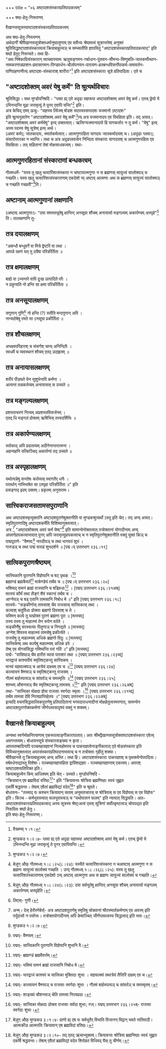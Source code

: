 +++
title = "०६ अष्टादशसंस्कारप्रतिपादकत्वम्"

+++
षष्ठ-हेतु-निरूपणम्
    
वैखानससूत्रस्याष्टादशसंस्कारप्रतिपादकत्वम्
    
अथ षष्ठ-हेतु-निरूपणम्  
अथेदानीं श्रीवैखानससूत्रोक्तधर्मानुष्ठातॄणाम् एव सर्वेभ्यः श्रेष्ठमत्वं सूत्रान्तरेष्व् अनुक्तं श्रुतिसिद्धाष्टादशसंस्कारवत्वं क्रियाबाहुल्यञ् च सम्भवतीति ज्ञापयितुं "अष्टादशसंस्कारप्रतिपादकत्वाद्" इति षष्ठो हेतुर् निरूप्यते। तथा हि-  
"अथ निषेकादिसंस्कारान् व्याख्यास्यामः ऋतुसङ्गमन-गर्बाधान-पुंसवन-सीमन्त-विष्णुबलि-जातकर्मोत्थान-नामकरणान्नप्राशन-प्रवासागमन-पिण्डवर्धन-चौलोपनयन-पारायण-व्रतबन्धविसर्गोपाकर्म-समावर्तन-पाणिग्रहणानीत्य् अष्टादश-संस्काराश् शारीराः"[^७२३] इति अष्टादशसंस्काराः सूत्रे प्रतिपादिताः। एते च  
    
## "अष्टादशोक्तम् अवरं येषु कर्मे" ति श्रुत्यर्थविचारः
    
श्रुतिसिद्धाः। यथा मुण्डोपनिषदि - "प्लवा ह्य् एते अदृढा यज्ञरूपा अष्टादशोक्तम् अवरं येषु कर्म। एतच् छ्रेयो ये ऽभिनन्दन्ति मूढा जरामृत्युं ते पुनर् एवापि यन्ति"[^७२४] इति।  
अत्र केचिद् एवम् ऊचुः- "यज्ञस्य र्त्विजष् षोडश सदस्यस्सप्तदशः यजमानो ऽष्टादशः"  
इति श्रुत्यनुसारेण "अष्टादशोक्तम् अवरं येषु कर्मे"[^७२५]त्य् अत्र यजमानादय एव विवक्षिता इति। तद् असत्। "अष्टादशोक्तम् अवरं कर्मयेषु" इत्य् उक्तत्वात्। ऋत्विग्यजमानादयो हि यागकर्तारः न तु कर्म। "येषु" इत्य् अस्य पदस्य येषु सूत्रेष्व् इत्य् अर्थः।  
ऽअवरं कर्मऽ; जातकादयः, स्मार्तकर्मत्वात्। आत्मगुणरहिता यागदयः जातकर्मादयश् च। ऽअदृढाः प्लवाःऽ; संसारोत्तारका न भवन्ति। तथा च अत्र अदृढप्लवत्वेन निन्दिता संस्काराः यागादयश् च आत्मगुणरहिता एव विवक्षिताः। तत् सहितानां तेषां मोक्षसाधकत्वम्। यथा-  
    
## आत्मगुणरहितानां संस्काराणां बन्धकत्वम्
    
गौतमधर्मे- "यस्य तु खलु चत्वारिंशत्संस्कारा न चाष्टावात्मगुणाः न स ब्रह्मणस् सायुज्यं सालोक्यञ् च गच्छति। यस्य खलु चत्वारिंशत्संस्काराणाम् एकदेशो प्य् अष्टाव् आत्मणाः अथ स ब्रह्मणस् सायुज्यं सालोक्यञ् च गच्छति गच्छती"[^७२६]ति।  
    
## अष्टानाम् आत्मगुणानां लक्षणानि
    
ऽअष्टाव् आत्मगुणाःऽ- "दया समस्तभूतेषु क्षान्तिर् अनसूया शौचम् अनायासो मङ्गल्यम् अकार्पण्यम् अस्पृहे"[^७२७] ति। तल्लक्षणानि तु-  
    
## तत्र दयालक्षणम्
    
"अबन्धौ बन्धुवर्गे वा मित्रे द्वेष्टरि वा तथा ।  
आपन्ने रक्षणं यत् तु दयैषा परिकीर्तिता ॥  
    

[^७२३]: वैख्स्म्स् १।१।  
[^७२४]: मुण्डकउ १।२।७- प्लवा ह्य् एते अदृढा यज्ञरूपा अष्टादशोक्तम् अवरं येषु कर्म। एतच् छ्रेयो ये ऽभिनन्दन्ति मूढा जरामृत्युं ते पुनर् एवापियन्ति।  
[^७२५]: मुण्डकउ १।२।७।  
[^७२६]: बेज़ुग् औफ़् गौतमध्स् १।८।२५(८।२४): यस्यैते चत्वारिंशत्संस्कारा न चआष्टाव् आत्मगुणा न स ब्रह्मणः सायुज्यं सालोक्यं गच्छति । उन्द् गौतमध्स् १।८।२६(८।२५): यस्य तु खलु चत्वारिंशतंस्काराणाम् एकदेशो ऽप्य् अष्टाव् आत्मगुणा अथ स ब्रह्मणः सायुज्यं सालोक्यं च गच्छति।  
[^७२७]: बेज़ुग् औफ़् गौतमध्स् १।८।२४(८।२३): दया सर्वभूतेषु क्षान्तिर् अनसूया शौचम् अनायासो मङ्गलम् अकार्पण्यम् अस्पृहेति।   


## तत्र क्षमालक्षणम्
    
बाह्ये वा ऽभ्यन्तरे वापि दुःख उत्पादिते परैः ।  
न प्रकुप्यति नो हन्ति सा क्षमा परिकीर्तिता ॥  
    
## तत्र अनसूयालक्षणम्
    
सगुणान् गुणि[^७२८] नो हन्ति (?) स्तौति मन्दगुणान् अपि ।  
नान्यदोषेषु रमते सा ऽनसूया प्रकीर्तिता ॥  
    
## तत्र शौचलक्षणम्
    
अभक्ष्यपरिहारश् च संसर्गश् चाप्य् अनिन्दितैः ।  
स्वधर्मे च व्यवस्थानं शौचम् एतद् उदाहृतम् ॥  
    
## तत्र अनायासलक्षणम्
    
शरीरं पीड्यते येन सुशुभेनापि कर्मणा ।  
अत्यन्तं तन्नकर्तव्यम् अनायासस् स उच्यते ॥  
    
## तत्र मङ्गल्यलक्षणम्
    
प्रशस्ताचरणं नित्यम् अप्रशस्तविसर्जनम् ।  
एतद् धि मङ्गलं प्रोक्तम् ऋषिभिस् तत्त्वदर्शिभिः ॥  
    
## तत्र अकार्पण्यलक्षणम्
    
स्तोकाद् अपि प्रदातव्यम् अदीनेनान्तरात्मना ।  
अहन्यहनि यत्किञ्चिद् अकार्पण्यं तद् उच्यते ॥  
    
## तत्र अस्पृहालक्षणम्
    
यथोत्पन्नेषु सन्तोषः कर्तव्यस् स्वागतैर् धनैः ।  
परार्थान् नाभिभाषेत सा ऽस्पृहा परिकीर्तिता ॥" इति  
प्रसङ्गाद् इदम् उक्तम्। प्रकृतम् अनुसरामः।  
    
## सात्त्विकराजसतामसपुराणानि
    
अथ अष्टादशस्मृत्युक्तानि अष्टादशपुराणेषूक्तानीति वा मुण्डकश्रुत्यर्थो ऽस्तु इति चेत्। तद् अप्य् असत्। स्मृतिपुराणादिषु अष्टादशकर्मेति विशिष्यानुक्तत्वात्।  
अत्र [^७२९] "अष्टादशोक्तम् अवरं कर्म येष्व्"[^७३०] इति सामान्येनोक्तत्वात् तत्रोक्तानां योगादीनाम् अप्य् अपवर्गप्रापकत्वाभावात् पुनर् अपि जरामृत्युप्रापकत्वाच् च न स्मृतिपुराणेषूक्तानीति वक्तुं युक्तं किञ् च  
पाद्मपुराणे- "वैष्णवः[^७३१] नारदीयञ् च तथा भागवतं शुभं ।  
गारुडञ् च तथा पाद्मं वाराहं शुभदर्शने ॥ [पद्म।प् उत्तरभाग २३६।१९]  
    

[^७२८]: लिएस्- गुणी।  
[^७२९]: अन्म्। देस् हेरौस्गेबेर्स्- अत्र अष्टादशपुराणेषु स्मृतिषु चोक्तानां श्रौतस्मार्तकर्मणाम् एव अवरम् इति पर्युदासो न पर्याप्तः। तत्रोक्तयोगादीनाम् अपि केषाञ्चित् जीर्णप्लवत्वस्य सिद्धत्वाद् इति भावः।  
[^७३०]: मुण्डकउ १।२।७।  
[^७३१]: पद्मप्- वैष्णवम्।   


## सात्विकपुराणश्रैष्ठ्यम्
    
सात्त्विकानि पुराणानि विज्ञेयानि च षट् पृथक् ।[^७३२]  
ब्रह्माण्डं ब्रह्मकैवर्तं[^७३३] मार्कण्डेयं तथैव च ॥ [पद्म।प् उत्तरभाग २३६।२०]  
भविष्यद् वामनं ब्राह्मं राजसानि च षड्विधाः[^७३४] । [पद्मप् उत्तरभाग २३६।२१अब्]  
मात्स्यं कौर्मं तथा लैङ्गं शैवं स्कान्दं तथैव च ।  
आग्नेयञ् च षड् एतानि तामसानि निबोध मे ॥" इति [पद्मप् उत्तरभाग २३६।१८]  
मात्स्ये- "सङ्कीर्णास् तामसाश् चैव राजसास् सात्त्विकास् तथा ।  
कल्पाश् चतुर्विधाः प्रोक्ताः ब्रह्मणो दिवसाश् च ते ।  
यस्मिन् कल्पे तु यत्प्रोक्तं पुराणं ब्रह्मणा पुरा ॥ [मत्स्यप्]  
तस्य तस्य तु माहात्म्यं तेन रूपेण वर्तते ।  
सङ्कीर्णेषु सरस्वत्याः पितॄणाञ् च निगद्यते ॥ [मत्स्यप्]  
अग्नेश् शिवस्य माहात्म्यं तामसेषु प्रकीर्त्यते ।  
राजसेषु तु माहात्म्यम् अधिकं ब्रह्मणो विदुः ॥ [मत्स्यप्]  
सात्त्विकेष्व् अथ कल्पेषु माहात्म्यम् अधिकं हरेः ।  
तेष्व् एव योगसंसिद्धा गमिष्यन्ति परां गतिं ॥" इति [मत्स्यप्]  
पाद्मे- "वासिष्ठञ् चैव हारीतं व्यासं पाराशरं तथा ॥ [पद्मप् उत्तरभाग २३६।२३च्द्]  
भारद्वाजं काश्यपीयं स्मृतिषट्कन्तु सात्त्विकम् ।  
मानवं यज्ञवल्क्यञ् च आत्रेयं दाक्ष्यम् एव च ॥[^७३५] [पद्मप् उत्तरभाग २३६।२४]  
कात्यायनं वैष्णवञ् च स्मृतिषट्कन्तु राजसम् ।  
गौतमं बार्हस्पत्यञ् च सांवर्तञ् च यमस्मृतिः ॥[^७३६] [पद्मप् उत्तरभाग २३६।२५]  
शाम्भम् औशनसञ् चैव स्मृतिषट्कन्तु तामसम् ॥[^७३७]" इति [पद्मप् उत्तरभाग २३६।२६अब्]  
तथा- "सात्त्विका मोक्षदा ज्ञेया राजसाः स्वर्गदाः स्मृताः ।[^७३८] [पद्मप् उत्तरभाग २३६।२१च्द्]  
तथैव तामसा देवि निरयप्राप्तिहेतवः ॥" [पद्मप् उत्तरभाग २३६।२२अब्]  
इत्यादि वचनसिद्धसात्विकपुराणेषु प्रतिपादितानां भगवदाराधनादीनां मोक्षहेतुत्वस्मरणात्, सामन्येन अष्टादशपुराणोक्तकर्मणां जीर्णप्लवसादृश्यं वक्तुं न शक्यम्।  
    

[^७३२]: पद्मप्- सात्त्विकानि पुराणानि विज्ञेयानि शुभानि वै।  
[^७३३]: पद्मप्- ब्रह्माण्डं ब्रह्मवैवर्त्तम्।  
[^७३४]: पद्मप्- भविष्यं वामनं ब्राह्मं राजसानि निबोध मे।  
[^७३५]: पद्मप्- भारद्वाजं काश्यपं च सात्विका मुक्तिदाः शुभाः । यज्ञवल्क्यं तथात्रेयं तैत्तिरिं दाक्षम् एव च।  
[^७३६]: पद्मप्- कात्यायनं वैष्णवञ् च राजसाः स्वर्गदाः शुभाः । गौतमं बार्हस्पत्यञ् च सांवर्तञ् च यमस्मृतम्।  
[^७३७]: पद्मप्- शाङ्ख्यं चौशनसञ् चेति तामसा निरयप्रदाः।  
[^७३८]: पद्मप्- सात्त्विका मोक्षदाः प्रोक्ता राजसाः सर्वदा शुभाः; व्ग्ल्। पद्मप् उत्तरभाग २३६।२५ब्- राजसाः स्वर्गदाः शुभाः।   


## वैखानसे क्रियाबाहुल्यम्
    
अन्यथा स्वर्गमोक्षनिरयाणाम् एकरूपत्वाङ्गीकारापातात्। अतः श्रीमद्वैखानससूत्रोक्ताष्टादशसंस्कारा एवेत्य् अवगन्तव्यम्। बोधायनसूत्रे संस्कारसङ्ख्या न कृता।  
आपस्तम्बादिनापि पञ्चमहायज्ञानां नित्यहोमस्य च पाकयज्ञत्वेनाङ्गीकारात् एते षोडसंस्कारा इति विविच्यानुक्तत्वात् अपरसंस्कारप्रतिपादनाभावाच् च न तत्रोक्ताः गृहीतुं शक्याः।  
श्रीवैखानसे तु क्रियाबाहुल्यम् अप्य् अस्ति। तथा हि। अष्टादशसंस्काराः पाकयज्ञाश् च पृथक्त्वेनोपपदिताः। वर्षवर्धनाद्यास्तु विशेषाः। पञ्चमहायज्ञसहिता द्वाविंशद्यज्ञाः - पञ्चमहायज्ञानाम् एकत्वम्। अपरश् चाष्टादशव्यतिरिक्त इति।  
क्रियाबाहुल्येन किम् आधिक्यम् इति चेत् - उच्यते। मुण्डोपनिषदि -  
"क्रियावान् एष ब्रह्मविदां वरिष्ठः[^७३९]" इति "क्रियावन्तः श्रोत्रिया ब्रह्मणिष्ठाः स्वयं जुह्वत  
एकर्षिं श्रद्धयन्तः। तेषाम् एवैतां ब्रह्मविद्यां वदेत[^७४०]" इति च श्रूयते।  
बोधायनः- "तस्माद् यः कश्चन क्रियावान् सताम् अनुमताचारस् स श्रोत्रियस् स एव विज्ञेयस् स एव विज्ञेयः" इति। किञ्च - कर्मभूयस्त्वात् फलभूयस्त्वञ् च "यथोपासनं फलम्" इति न्यायात् सिद्ध्यति। अतः- अष्टादशसंस्काराप्रतिपादकत्वाद् अस्य सूत्रस्य श्रेष्ट्ःअत्वं एतस् सूत्रिणां सर्वोत्कृष्टत्वञ् चोपपद्यत इति निरूपितः षष्ठो हेतुः।  
इति षष्ठ-हेतु-निरूपणम्।  
    

[^७३९]: बेज़ुग् औफ़् मुण्डकउ ३।१।४- प्राणो ह्य् एष यः सर्वभूतैर् विभाति विजानन् विद्वान् भवते नातिवादी। आत्मक्रीड आत्मरतिः क्रियावान् एष ब्रह्मविदां वरिष्ठः।  
[^७४०]: बेज़ुग् औफ़् मुण्डकउ ३।२।१०- तद् एतद् ऋचाभ्युक्तम्। क्रियावन्तः श्रोत्रिया ब्रह्मनिष्ठाः स्वयं जुह्वत एकर्षिं श्रद्धयन्तः। तेषाम् एवैतां ब्रह्मविद्यां वदेत शिरोव्रतं विधिवद् यैस् तु चीर्णम्।   

